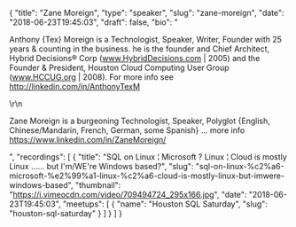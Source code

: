 {
  "title": "Zane Moreign",
  "type": "speaker",
  "slug": "zane-moreign",
  "date": "2018-06-23T19:45:03",
  "draft": false,
  "bio": "<p>Anthony {Tex} Moreign is a Technologist, Speaker, Writer, Founder with 25 years & counting in the business. he is the founder and Chief Architect, Hybrid Decisions® Corp   (www.HybridDecisions.com  | 2005) and the Founder & President, Houston Cloud Computing User Group   (www.HCCUG.org  | 2008). For more info see http://linkedin.com/in/AnthonyTexM</p>\r\n<p>Zane Moreign is a burgeoning Technologist, Speaker, Polyglot  {English, Chinese/Mandarin, French, German, some Spanish} … more info https://www.linkedin.com/in/ZaneMoreign/</p>",
  "recordings": [
    {
      "title": "SQL on Linux ¦ Microsoft ? Linux ¦ Cloud is mostly Linux …… but I'm/WE're Windows based?",
      "slug": "sql-on-linux-%c2%a6-microsoft-%e2%99%a1-linux-%c2%a6-cloud-is-mostly-linux-but-imwere-windows-based",
      "thumbnail": "https://i.vimeocdn.com/video/709494724_295x166.jpg",
      "date": "2018-06-23T19:45:03",
      "meetups": [
        {
          "name": "Houston SQL Saturday",
          "slug": "houston-sql-saturday"
        }
      ]
    }
  ]
}